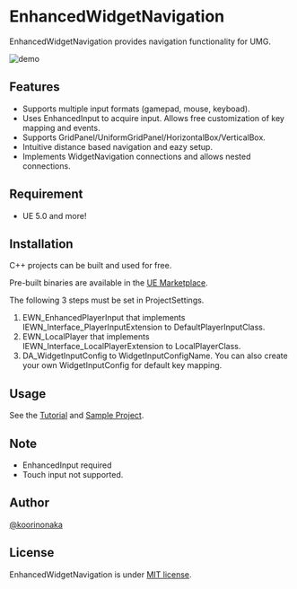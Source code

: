 # EnhancedWidgetNavigation
EnhancedWidgetNavigation provides navigation functionality for UMG.

![demo](https://raw.githubusercontent.com/wiki/koorinonaka/EnhancedWidgetNavigation/images/overview.gif)

## Features
- Supports multiple input formats (gamepad, mouse, keyboad).
- Uses EnhancedInput to acquire input. Allows free customization of key mapping and events.
- Supports GridPanel/UniformGridPanel/HorizontalBox/VerticalBox.
- Intuitive distance based navigation and eazy setup.
- Implements WidgetNavigation connections and allows nested connections.

## Requirement
- UE 5.0 and more!

## Installation
C++ projects can be built and used for free.

Pre-built binaries are available in the [UE Marketplace](https://www.unrealengine.com/marketplace/en-US/product/1d72418860104f28b0906358434e2090).

The following 3 steps must be set in ProjectSettings.
1. EWN_EnhancedPlayerInput that implements IEWN_Interface_PlayerInputExtension to DefaultPlayerInputClass.
2. EWN_LocalPlayer that implements IEWN_Interface_LocalPlayerExtension to LocalPlayerClass.
3. DA_WidgetInputConfig to WidgetInputConfigName. You can also create your own WidgetInputConfig for default key mapping.

## Usage
See the [Tutorial](https://github.com/koorinonaka/EnhancedWidgetNavigation/wiki) and [Sample Project](https://github.com/koorinonaka/EnhancedWidgetNavigationProject).

## Note
- EnhancedInput required
- Touch input not supported.

## Author
[@koorinonaka](https://twitter.com/koorinonaka)

## License
EnhancedWidgetNavigation is under [MIT license](https://en.wikipedia.org/wiki/MIT_License).

